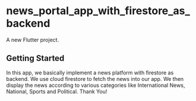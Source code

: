 # news_portal_app_with_firestore_as_backend

A new Flutter project.

## Getting Started

In this app, we basically implement a news platform with firestore as backend.
We use cloud firestore to fetch the news into our app.
We then display the news according to various categories like International News, National, Sports and Political.
Thank You!
